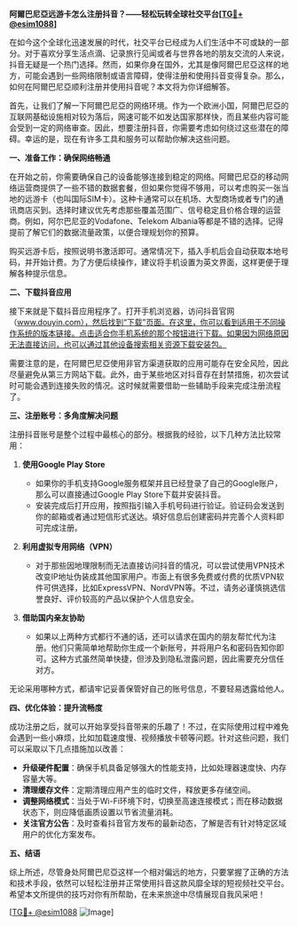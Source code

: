 **阿爾巴尼亞远游卡怎么注册抖音？——轻松玩转全球社交平台[[TG💪+ @esim1088](https://t.me/s/esim1088)]**

在如今这个全球化迅速发展的时代，社交平台已经成为人们生活中不可或缺的一部分。对于喜欢分享生活点滴、记录旅行见闻或者与世界各地的朋友交流的人来说，抖音无疑是一个热门选择。然而，如果你身在国外，尤其是像阿爾巴尼亞这样的地方，可能会遇到一些网络限制或语言障碍，使得注册和使用抖音变得复杂。那么，如何在阿爾巴尼亞顺利注册并使用抖音呢？本文将为你详细解答。

首先，让我们了解一下阿爾巴尼亞的网络环境。作为一个欧洲小国，阿爾巴尼亞的互联网基础设施相对较为落后，网速可能不如发达国家那样快，而且某些内容可能会受到一定的网络审查。因此，想要注册抖音，你需要考虑如何绕过这些潜在的障碍。幸运的是，现在有许多工具和服务可以帮助你解决这些问题。

**一、准备工作：确保网络畅通**

在开始之前，你需要确保自己的设备能够连接到稳定的网络。阿爾巴尼亞的移动网络运营商提供了一些不错的数据套餐，但如果你觉得不够用，可以考虑购买一张当地的远游卡（也叫国际SIM卡）。这种卡通常可以在机场、大型商场或者专门的通讯商店买到。选择时建议优先考虑那些覆盖范围广、信号稳定且价格合理的运营商。例如，阿尔巴尼亚的Vodafone、Telekom Albania等都是不错的选择。记得提前了解它们的数据流量政策，以便合理规划你的预算。

购买远游卡后，按照说明书激活即可。通常情况下，插入手机后会自动获取本地号码，并开始计费。为了方便后续操作，建议将手机设置为英文界面，这样更便于理解各种提示信息。

**二、下载抖音应用**

接下来就是下载抖音应用程序了。打开手机浏览器，访问抖音官网（www.douyin.com），然后找到“下载”页面。在这里，你可以看到适用于不同操作系统的版本链接。点击适合你手机系统的那个按钮进行下载。如果因为网络原因无法直接访问，也可以通过其他设备搜索相关资源下载安装包。

需要注意的是，在阿爾巴尼亞使用非官方渠道获取的应用可能存在安全风险，因此尽量避免从第三方网站下载。此外，由于某些地区对抖音存在封禁措施，初次尝试时可能会遇到连接失败的情况。这时候就需要借助一些辅助手段来完成注册流程了。

**三、注册账号：多角度解决问题**

注册抖音账号是整个过程中最核心的部分。根据我的经验，以下几种方法比较常用：

1. **使用Google Play Store**
   - 如果你的手机支持Google服务框架并且已经登录了自己的Google账户，那么可以直接通过Google Play Store下载并安装抖音。
   - 安装完成后打开应用，按照指引输入手机号码进行验证。验证码会发送到你的邮箱或者通过短信形式送达。填好信息后创建密码并完善个人资料即可完成注册。

2. **利用虚拟专用网络（VPN）**
   - 对于那些因地理限制而无法直接访问抖音的情况，可以尝试使用VPN技术改变IP地址伪装成其他国家用户。市面上有很多免费或付费的优质VPN软件可供选择，比如ExpressVPN、NordVPN等。不过，请务必谨慎挑选信誉良好、评价较高的产品以保护个人信息安全。

3. **借助国内亲友协助**
   - 如果以上两种方式都行不通的话，还可以请求在国内的朋友帮忙代为注册。他们只需简单地帮助你生成一个新账号，并将用户名和密码告知你即可。这种方式虽然简单快捷，但涉及到隐私泄露问题，因此需要充分信任对方。

无论采用哪种方式，都请牢记妥善保管好自己的账号信息，不要轻易透露给他人。

**四、优化体验：提升流畅度**

成功注册之后，就可以开始享受抖音带来的乐趣了！不过，在实际使用过程中难免会遇到一些小麻烦，比如加载速度慢、视频播放卡顿等问题。针对这些问题，我们可以采取以下几点措施加以改善：

- **升级硬件配置**：确保手机具备足够强大的性能支持，比如处理器速度快、内存容量大等。
- **清理缓存文件**：定期清理应用产生的临时文件，释放更多存储空间。
- **调整网络模式**：当处于Wi-Fi环境下时，切换至高速连接模式；而在移动数据状态下，则应降低画质设置以节省流量消耗。
- **关注官方公告**：及时查看抖音官方发布的最新动态，了解是否有针对特定区域用户的优化方案发布。

**五、结语**

综上所述，尽管身处阿爾巴尼亞这样一个相对偏远的地方，只要掌握了正确的方法和技术手段，依然可以轻松注册并正常使用抖音这款风靡全球的短视频社交平台。希望本文所提供的技巧对你有所帮助，在未来旅途中尽情展现自我风采吧！

[[TG💪+ @esim1088](https://t.me/s/esim1088) ![Image](https://i.postimg.cc/4NQfJmqS/Snipaste-2025-05-13-00-14-12.png)]